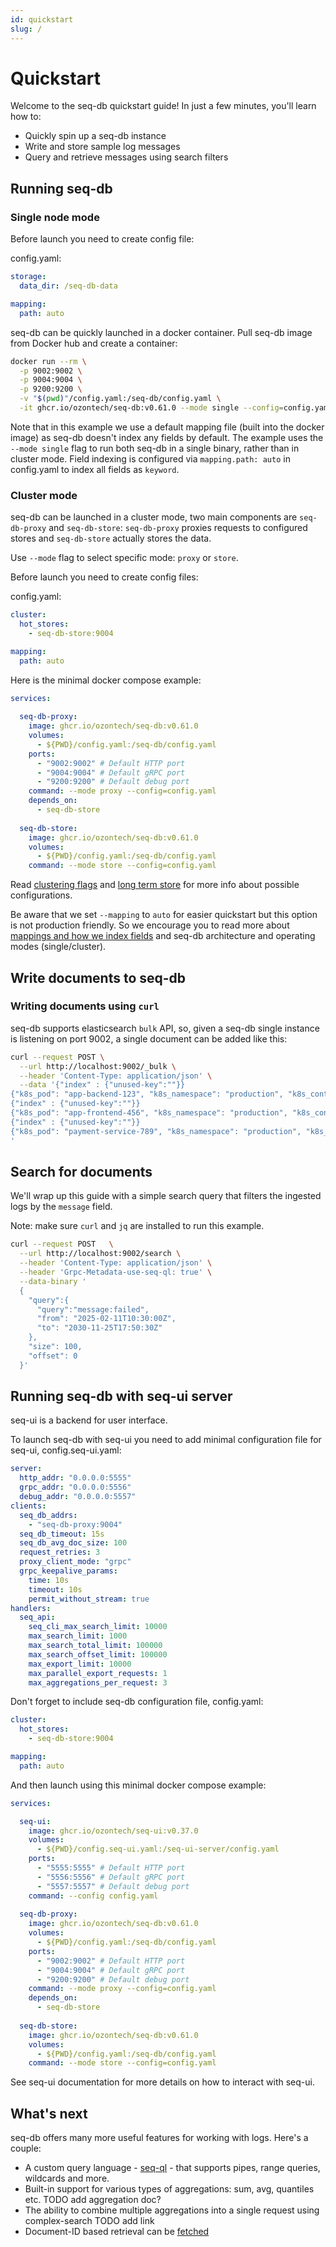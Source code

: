 ```yaml
---
id: quickstart
slug: /
---
```


# Quickstart

Welcome to the seq-db quickstart guide! In just a few minutes, you'll learn how to:

- Quickly spin up a seq-db instance
- Write and store sample log messages
- Query and retrieve messages using search filters

## Running seq-db

### Single node mode

Before launch you need to create config file:

config.yaml:

```yaml
storage:
  data_dir: /seq-db-data

mapping:
  path: auto
```

seq-db can be quickly launched in a docker container. Pull seq-db image from Docker hub and create a container:

```bash
docker run --rm \
  -p 9002:9002 \
  -p 9004:9004 \
  -p 9200:9200 \
  -v "$(pwd)"/config.yaml:/seq-db/config.yaml \
  -it ghcr.io/ozontech/seq-db:v0.61.0 --mode single --config=config.yaml
```

Note that in this example we use a default mapping file (built into the docker image) as seq-db doesn't index any fields by default.
The example uses the `--mode single` flag to run both seq-db in a single binary, rather than in cluster mode.
Field indexing is configured via `mapping.path: auto` in config.yaml to index all fields as `keyword`.

### Cluster mode

seq-db can be launched in a cluster mode, two main components are `seq-db-proxy` and `seq-db-store`: `seq-db-proxy` proxies requests to configured stores and `seq-db-store` actually stores the data.

Use `--mode` flag to select specific mode: `proxy` or `store`.

Before launch you need to create config files:

config.yaml:

```yaml
cluster:
  hot_stores:
    - seq-db-store:9004

mapping:
  path: auto
```

Here is the minimal docker compose example:

```yaml
services:
  
  seq-db-proxy:
    image: ghcr.io/ozontech/seq-db:v0.61.0
    volumes:
      - ${PWD}/config.yaml:/seq-db/config.yaml
    ports:
      - "9002:9002" # Default HTTP port
      - "9004:9004" # Default gRPC port
      - "9200:9200" # Default debug port
    command: --mode proxy --config=config.yaml
    depends_on:
      - seq-db-store
  
  seq-db-store:
    image: ghcr.io/ozontech/seq-db:v0.61.0
    volumes:
      - ${PWD}/config.yaml:/seq-db/config.yaml
    command: --mode store --config=config.yaml
```

Read [clustering flags](02-flags.md#clustering-flags) and [long term store](07-long-term-store.md) for more info about possible configurations.

Be aware that we set `--mapping` to `auto` for easier quickstart but this option is not production friendly.
So we encourage you to read more about [mappings and how we index fields](03-index-types.md) and seq-db architecture and operating modes (single/cluster).

## Write documents to seq-db

### Writing documents using `curl`

seq-db supports elasticsearch `bulk` API, so, given a seq-db single instance is listening on port 9002,
a single document can be added like this:

```bash
curl --request POST \
  --url http://localhost:9002/_bulk \
  --header 'Content-Type: application/json' \
  --data '{"index" : {"unused-key":""}}
{"k8s_pod": "app-backend-123", "k8s_namespace": "production", "k8s_container": "app-backend", "request": "POST", "request_uri": "/api/v1/orders", "message": "New order created successfully"}
{"index" : {"unused-key":""}}
{"k8s_pod": "app-frontend-456", "k8s_namespace": "production", "k8s_container": "app-frontend", "request": "GET", "request_uri": "/api/v1/products", "message": "Product list retrieved"}
{"index" : {"unused-key":""}}
{"k8s_pod": "payment-service-789", "k8s_namespace": "production", "k8s_container": "payment-service", "request": "POST", "request_uri": "/api/v1/payments", "message": "failed"}
'
```

## Search for documents

We'll wrap up this guide with a simple search query
that filters the ingested logs by the `message` field.

Note: make sure `curl` and `jq` are installed to run this example.

```bash
curl --request POST   \
  --url http://localhost:9002/search \
  --header 'Content-Type: application/json' \
  --header 'Grpc-Metadata-use-seq-ql: true' \
  --data-binary '
  {
    "query":{
      "query":"message:failed",
      "from": "2025-02-11T10:30:00Z",
      "to": "2030-11-25T17:50:30Z"
    },
    "size": 100,
    "offset": 0
  }'
```

## Running seq-db with seq-ui server

seq-ui is a backend for user interface.

To launch seq-db with seq-ui you need to add minimal configuration file for seq-ui, config.seq-ui.yaml:

```yaml
server:
  http_addr: "0.0.0.0:5555"
  grpc_addr: "0.0.0.0:5556"
  debug_addr: "0.0.0.0:5557"
clients:
  seq_db_addrs:
    - "seq-db-proxy:9004"
  seq_db_timeout: 15s
  seq_db_avg_doc_size: 100
  request_retries: 3
  proxy_client_mode: "grpc"
  grpc_keepalive_params:
    time: 10s
    timeout: 10s
    permit_without_stream: true
handlers:
  seq_api:
    seq_cli_max_search_limit: 10000
    max_search_limit: 1000
    max_search_total_limit: 100000
    max_search_offset_limit: 100000
    max_export_limit: 10000
    max_parallel_export_requests: 1
    max_aggregations_per_request: 3
```

Don't forget to include seq-db configuration file, config.yaml:

```yaml
cluster:
  hot_stores:
    - seq-db-store:9004

mapping:
  path: auto
```

And then launch using this minimal docker compose example:

```yaml
services:

  seq-ui:
    image: ghcr.io/ozontech/seq-ui:v0.37.0
    volumes:
      - ${PWD}/config.seq-ui.yaml:/seq-ui-server/config.yaml
    ports:
      - "5555:5555" # Default HTTP port
      - "5556:5556" # Default gRPC port
      - "5557:5557" # Default debug port
    command: --config config.yaml
  
  seq-db-proxy:
    image: ghcr.io/ozontech/seq-db:v0.61.0
    volumes:
      - ${PWD}/config.yaml:/seq-db/config.yaml
    ports:
      - "9002:9002" # Default HTTP port
      - "9004:9004" # Default gRPC port
      - "9200:9200" # Default debug port
    command: --mode proxy --config=config.yaml
    depends_on:
      - seq-db-store
  
  seq-db-store:
    image: ghcr.io/ozontech/seq-db:v0.61.0
    volumes:
      - ${PWD}/config.yaml:/seq-db/config.yaml
    command: --mode store --config=config.yaml
```

See seq-ui documentation for more details on how to interact with seq-ui.

## What's next

seq-db offers many more useful features for working with logs. Here's a couple:

- A custom query language - [seq-ql](05-seq-ql.md) - that supports pipes, range queries, wildcards and more.
- Built-in support for various types of aggregations: sum, avg, quantiles etc. TODO add aggregation doc?
- The ability to combine multiple aggregations into a single request using complex-search TODO add link
- Document-ID based retrieval can be [fetched](10-public-api.md#fetch)
